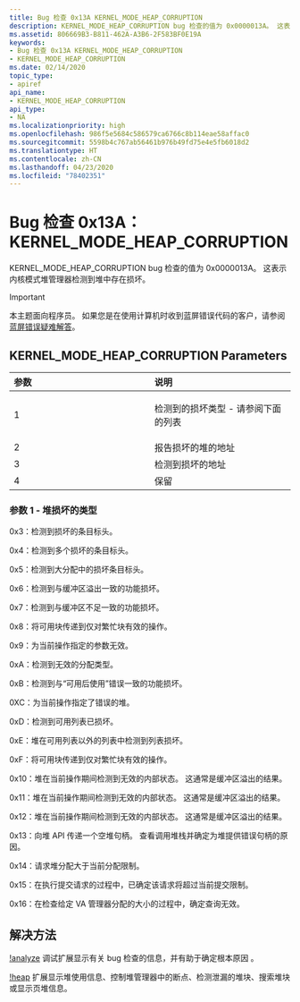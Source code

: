 ```yaml
---
title: Bug 检查 0x13A KERNEL_MODE_HEAP_CORRUPTION
description: KERNEL_MODE_HEAP_CORRUPTION bug 检查的值为 0x0000013A。 这表示内核模式堆管理器检测到堆中存在损坏。
ms.assetid: 806669B3-B811-462A-A3B6-2F583BF0E19A
keywords:
- Bug 检查 0x13A KERNEL_MODE_HEAP_CORRUPTION
- KERNEL_MODE_HEAP_CORRUPTION
ms.date: 02/14/2020
topic_type:
- apiref
api_name:
- KERNEL_MODE_HEAP_CORRUPTION
api_type:
- NA
ms.localizationpriority: high
ms.openlocfilehash: 986f5e5684c586579ca6766c8b114eae58affac0
ms.sourcegitcommit: 5598b4c767ab56461b976b49fd75e4e5fb6018d2
ms.translationtype: HT
ms.contentlocale: zh-CN
ms.lasthandoff: 04/23/2020
ms.locfileid: "78402351"
---
```

# <a name="bug-check-0x13a-kernel_mode_heap_corruption"></a>Bug 检查 0x13A：KERNEL\_MODE\_HEAP\_CORRUPTION

KERNEL\_MODE\_HEAP\_CORRUPTION bug 检查的值为 0x0000013A。 这表示内核模式堆管理器检测到堆中存在损坏。

> [!IMPORTANT]
> 本主题面向程序员。 如果您是在使用计算机时收到蓝屏错误代码的客户，请参阅[蓝屏错误疑难解答](https://www.windows.com/stopcode)。

## <a name="kernel_mode_heap_corruption-parameters"></a>KERNEL\_MODE\_HEAP\_CORRUPTION Parameters

<table>
<colgroup>
<col width="50%" />
<col width="50%" />
</colgroup>
<thead>
<tr class="header">
<th align="left">参数</th>
<th align="left">说明</th>
</tr>
</thead>
<tbody>
<tr class="odd">
<td align="left">1</td>
<td align="left"><p>检测到的损坏类型 - 请参阅下面的列表</p></td>
</tr>
<tr class="even">
<td align="left">2</td>
<td align="left">报告损坏的堆的地址</td>
</tr>
<tr class="odd">
<td align="left">3</td>
<td align="left">检测到损坏的地址</td>
</tr>
<tr class="even">
<td align="left">4</td>
<td align="left">保留</td>
</tr>
</tbody>
</table>

### <a name="parameter-1---type-of-heap-corruption"></a>参数 1 - 堆损坏的类型

0x3：检测到损坏的条目标头。

0x4：检测到多个损坏的条目标头。

0x5：检测到大分配中的损坏条目标头。

0x6：检测到与缓冲区溢出一致的功能损坏。

0x7：检测到与缓冲区不足一致的功能损坏。

0x8：将可用块传递到仅对繁忙块有效的操作。

0x9：为当前操作指定的参数无效。

0xA：检测到无效的分配类型。

0xB：检测到与“可用后使用”错误一致的功能损坏。

0XC：为当前操作指定了错误的堆。

0xD：检测到可用列表已损坏。

0xE：堆在可用列表以外的列表中检测到列表损坏。

0xF：将可用块传递到仅对繁忙块有效的操作。

0x10：堆在当前操作期间检测到无效的内部状态。 这通常是缓冲区溢出的结果。

0x11：堆在当前操作期间检测到无效的内部状态。 这通常是缓冲区溢出的结果。

0x12：堆在当前操作期间检测到无效的内部状态。 这通常是缓冲区溢出的结果。

0x13：向堆 API 传递一个空堆句柄。 查看调用堆栈并确定为堆提供错误句柄的原因。

0x14：请求堆分配大于当前分配限制。

0x15：在执行提交请求的过程中，已确定该请求将超过当前提交限制。

0x16：在检查给定 VA 管理器分配的大小的过程中，确定查询无效。

## <a name="resolution"></a>解决方法

[!analyze](-analyze.md) 调试扩展显示有关 bug 检查的信息，并有助于确定根本原因  。

[!heap](-heap.md) 扩展显示堆使用信息、控制堆管理器中的断点、检测泄漏的堆块、搜索堆块或显示页堆信息。
